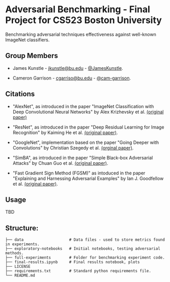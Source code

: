 # Adversarial Benchmarking - Final Project for CS523 Boston University

Benchmarking adversarial techniques effectiveness against well-known ImageNet classifiers.

## Group Members

- James Kunstle - jkunstle@bu.edu - [@JamesKunstle](https://github.com/JamesKunstle).

- Cameron Garrison - cgarriso@bu.edu - [@cam-garrison](https://github.com/cam-garrison).

## Citations

- "AlexNet", as introduced in the paper "ImageNet Classification with Deep Convolutional Neural Networks" by Alex Krizhevsky et al. [(original paper)](https://proceedings.neurips.cc/paper/2012/file/c399862d3b9d6b76c8436e924a68c45b-Paper.pdf)

- "ResNet", as introduced in the paper "Deep Residual Learning for Image Recognition" by Kaiming He et al. [(original paper)](https://arxiv.org/pdf/1512.03385.pdf).

- "GoogleNet", implementation based on the paper "Going Deeper with Convolutions" by Christian Szegedy et al. [(orginal paper)](https://arxiv.org/pdf/1409.4842.pdf). 

- "SimBA", as introduced in the paper "Simple Black-box Adversarial Attacks" by Chuan Guo et al. [(original paper)](https://arxiv.org/abs/1905.07121). 

- "Fast Gradient Sign Method (FGSM)" as intoduced in the paper "Explaining and Harnessing Adversarial Examples" by Ian J. Goodfellow et al. [(original paper)](https://arxiv.org/abs/1412.6572).


## Usage

TBD

## Structure:

    ├── data                    # Data files - used to store metrics found in experiments.
    ├── exploratory-notebooks   # Initial notebooks, testing adversarial methods.
    ├── full-experiments        # Folder for benchmarking experiment code.
    ├── final-results.ipynb     # Final results notebook, plots 
    ├── LICENSE
    ├── requirements.txt        # Standard python requirements file.
    └── README.md

